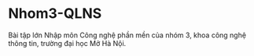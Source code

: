 # Nhom3-QLNS
Bài tập lớn Nhập môn Công nghệ phần mền của nhóm 3, khoa công nghệ thông tin, trường đại học Mở Hà Nội.
